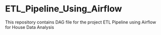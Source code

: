 # ETL_Pipeline_Using_Airflow
This repository contains DAG file for the project ETL Pipeline using Airflow for House Data Analysis
